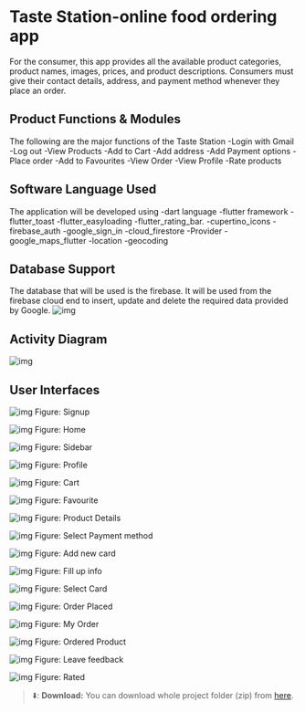 # Taste Station-online food ordering app
For the consumer, this app provides all the available product categories, product names, images, prices, and product descriptions. Consumers must give their contact details, address, and payment method whenever they place an order.

## Product Functions & Modules 
The following are the major functions of the Taste Station 
-Login with Gmail
-Log out
-View Products
-Add to Cart
-Add address
-Add Payment options
-Place order
-Add to Favourites
-View Order 
-View Profile
-Rate products

## Software Language Used
The application will be developed using
-dart language
-flutter framework
-flutter_toast
-flutter_easyloading
-flutter_rating_bar.
-cupertino_icons
-firebase_auth
-google_sign_in
-cloud_firestore
-Provider
-google_maps_flutter
-location
-geocoding


## Database Support
The database that will be used is the firebase. It will be used from the firebase cloud end to insert, update and delete the required data provided by Google.
![img](https://github.com/SaruarChy/Taste-Station-online-food-ordering-app/blob/master/screenshots/database%20design.jpg)

## Activity Diagram
![img](https://github.com/SaruarChy/Taste-Station-online-food-ordering-app/blob/master/screenshots/Activity%20Diagram.jpg)

## User Interfaces
![img](https://github.com/SaruarChy/Taste-Station-online-food-ordering-app/blob/master/screenshots/signup.jpg)
Figure: Signup 

![img](https://github.com/SaruarChy/Taste-Station-online-food-ordering-app/blob/master/screenshots/home.jpg)
Figure: Home

![img](https://github.com/SaruarChy/Taste-Station-online-food-ordering-app/blob/master/screenshots/sidebar.jpg)
Figure: Sidebar

![img](https://github.com/SaruarChy/Taste-Station-online-food-ordering-app/blob/master/screenshots/profile.jpg)
Figure: Profile

![img](https://github.com/SaruarChy/Taste-Station-online-food-ordering-app/blob/master/screenshots/cart.jpg)
Figure: Cart

![img](https://github.com/SaruarChy/Taste-Station-online-food-ordering-app/blob/master/screenshots/favourite.jpg)
Figure: Favourite

![img](https://github.com/SaruarChy/Taste-Station-online-food-ordering-app/blob/master/screenshots/product%20details.jpg)
Figure: Product Details

![img](https://github.com/SaruarChy/Taste-Station-online-food-ordering-app/blob/master/screenshots/add%20payment%20opt.jpg)
Figure: Select Payment method

![img](https://github.com/SaruarChy/Taste-Station-online-food-ordering-app/blob/master/screenshots/add%20card.jpg)
Figure: Add new card

![img](https://github.com/SaruarChy/Taste-Station-online-food-ordering-app/blob/master/screenshots/fill%20up%20info.jpg)
Figure: Fill up info

![img](https://github.com/SaruarChy/Taste-Station-online-food-ordering-app/blob/master/screenshots/select%20card.jpg)
Figure: Select Card

![img](https://github.com/SaruarChy/Taste-Station-online-food-ordering-app/blob/master/screenshots/order%20placed.jpg)
Figure: Order Placed

![img](https://github.com/SaruarChy/Taste-Station-online-food-ordering-app/blob/master/screenshots/Order%20history.jpg)
Figure: My Order

![img](https://github.com/SaruarChy/Taste-Station-online-food-ordering-app/blob/master/screenshots/ordered%20product.jpg)
Figure: Ordered Product

![img](https://github.com/SaruarChy/Taste-Station-online-food-ordering-app/blob/master/screenshots/leave%20feedback.jpg)
Figure: Leave feedback

![img](https://github.com/SaruarChy/Taste-Station-online-food-ordering-app/blob/master/screenshots/rated.jpg)
Figure: Rated

> ⬇️: **Download:** You can download whole project folder (zip) from [here](https://github.com/SaruarChy/Taste-Station-online-food-ordering-app/archive/refs/heads/master.zip).
